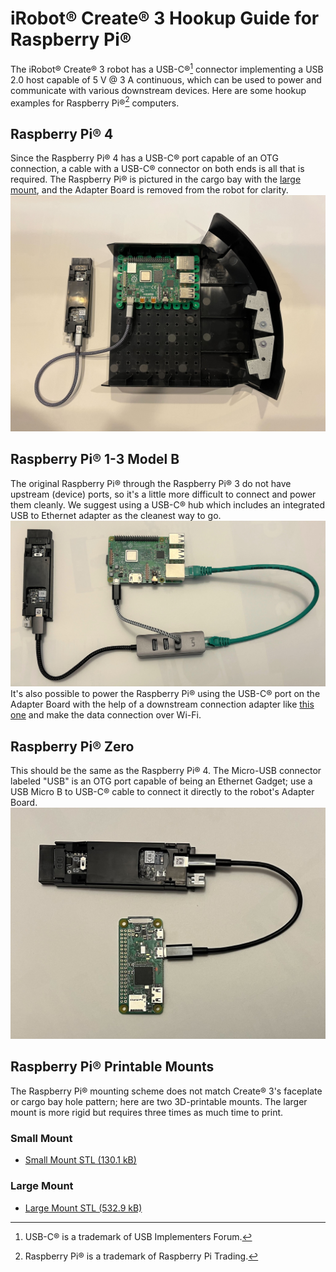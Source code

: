# iRobot® Create® 3 Hookup Guide for Raspberry Pi®

The iRobot® Create® 3 robot has a USB-C®[^1] connector implementing a USB 2.0 host capable of 5 V @ 3 A continuous, which can be used to power and communicate with various downstream devices.
Here are some hookup examples for Raspberry Pi®[^2] computers.

## Raspberry Pi® 4
Since the Raspberry Pi® 4 has a USB-C® port capable of an OTG connection, a cable with a USB-C® connector on both ends is all that is required.
The Raspberry Pi® is pictured in the cargo bay with the [large mount](#large-mount), and the Adapter Board is removed from the robot for clarity.
![Hookup diagram for Raspberry Pi® 4](data/hookup_pi4.jpg "Raspberry Pi® 4")

## Raspberry Pi® 1-3 Model B
The original Raspberry Pi® through the Raspberry Pi® 3 do not have upstream (device) ports, so it's a little more difficult to connect and power them cleanly.
We suggest using a USB-C® hub which includes an integrated USB to Ethernet adapter as the cleanest way to go.
![Hookup diagram for Raspberry Pi® 3B](data/hookup_pi3b.jpg "Raspberry Pi® 3B")
It's also possible to power the Raspberry Pi® using the USB-C® port on the Adapter Board with the help of a downstream connection adapter like [this one](https://www.adafruit.com/product/4090) and make the data connection over Wi-Fi.

## Raspberry Pi® Zero
This should be the same as the Raspberry Pi® 4.
The Micro-USB connector labeled "USB" is an OTG port capable of being an Ethernet Gadget; use a USB Micro B to USB-C® cable to connect it directly to the robot's Adapter Board.
![Hookup diagram for Raspberry Pi® Zero](data/hookup_piZ.jpg "Raspberry Pi® Zero")

## Raspberry Pi® Printable Mounts
The Raspberry Pi® mounting scheme does not match Create® 3's faceplate or cargo bay hole pattern; here are two 3D-printable mounts.
The larger mount is more rigid but requires three times as much time to print.

### Small Mount
* [Small Mount STL (130.1 kB)](data/brackets/C3-RPi-Mount-Small-20211022.stl)


### Large Mount
* [Large Mount STL (532.9 kB)](data/brackets/C3-RPi-Mount-20211022.stl)

[^1]: USB-C® is a trademark of USB Implementers Forum.
[^2]: Raspberry Pi® is a trademark of Raspberry Pi Trading.
[^3]: All other trademarks mentioned are the property of their respective owners.

